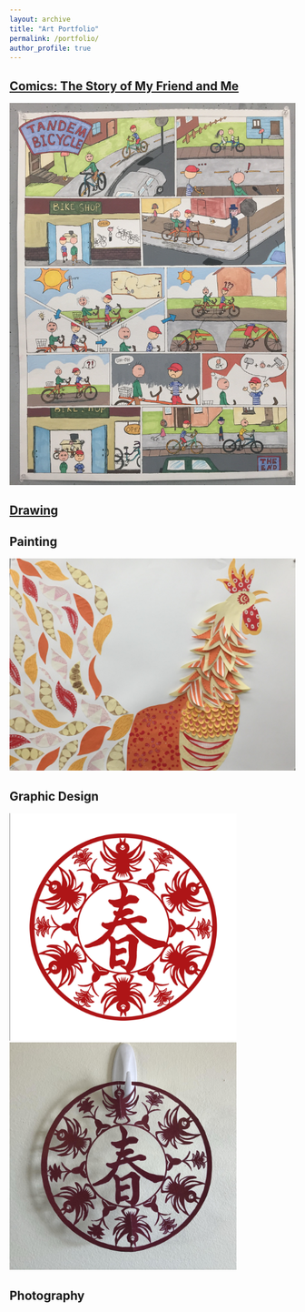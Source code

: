 ```yaml
---
layout: archive
title: "Art Portfolio"
permalink: /portfolio/
author_profile: true
---
```

## [Comics: The Story of My Friend and Me](/_portfolio/comics.md)
<img src="/images/comics/comics.JPG" width="800" rotate="90" />

## [Drawing](/_portfolio/drawing.md)


## Painting
<img src="/images/painting/rooster.jpg" width="800" />

## Graphic Design
<img src="/images/design/paper-cutting.PNG" width="400" /> <img src="/images/design/hang-on-wall.jpg" width="400" />

## Photography


